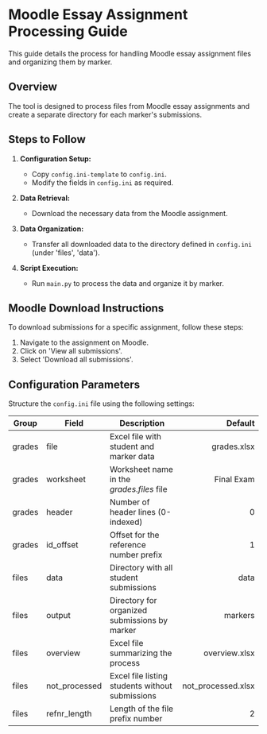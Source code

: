 
# Moodle Essay Assignment Processing Guide

This guide details the process for handling Moodle essay assignment files and organizing them by marker.

## Overview
The tool is designed to process files from Moodle essay assignments and create a separate directory for each marker's submissions.

## Steps to Follow
1. **Configuration Setup:**
   - Copy `config.ini-template` to `config.ini`.
   - Modify the fields in `config.ini` as required.

2. **Data Retrieval:**
   - Download the necessary data from the Moodle assignment.

3. **Data Organization:**
   - Transfer all downloaded data to the directory defined in `config.ini` (under 'files', 'data').

4. **Script Execution:**
   - Run `main.py` to process the data and organize it by marker.

## Moodle Download Instructions
To download submissions for a specific assignment, follow these steps:

1. Navigate to the assignment on Moodle.
2. Click on 'View all submissions'.
3. Select 'Download all submissions'.

## Configuration Parameters

Structure the `config.ini` file using the following settings:

| Group  | Field         | Description                                              | Default            |
|--------|---------------|----------------------------------------------------------|-------------------:|
| grades | file          | Excel file with student and marker data                  | grades.xlsx        |
| grades | worksheet     | Worksheet name in the *grades.files* file                | Final Exam         |
| grades | header        | Number of header lines (0-indexed)                       | 0                  |
| grades | id_offset     | Offset for the reference number prefix                   | 1                  | 
| files  | data          | Directory with all student submissions                   | data               |
| files  | output        | Directory for organized submissions by marker            | markers            |
| files  | overview      | Excel file summarizing the process                       | overview.xlsx      |
| files  | not_processed | Excel file listing students without submissions          | not_processed.xlsx |
| files  | refnr_length  | Length of the file prefix number                         | 2                  |
